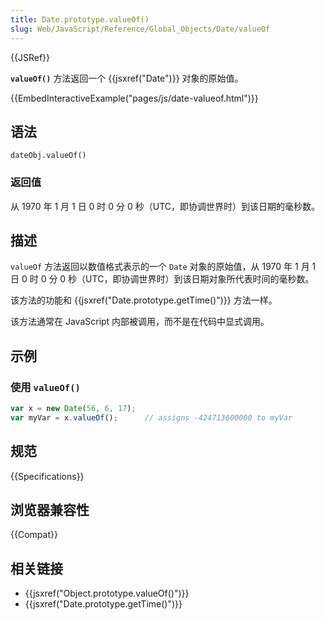 ```yaml
---
title: Date.prototype.valueOf()
slug: Web/JavaScript/Reference/Global_Objects/Date/valueOf
---
```


{{JSRef}}

**`valueOf()`** 方法返回一个 {{jsxref("Date")}} 对象的原始值。

{{EmbedInteractiveExample("pages/js/date-valueof.html")}}

## 语法

```plain
dateObj.valueOf()
```

### 返回值

从 1970 年 1 月 1 日 0 时 0 分 0 秒（UTC，即协调世界时）到该日期的毫秒数。

## 描述

`valueOf` 方法返回以数值格式表示的一个 `Date` 对象的原始值，从 1970 年 1 月 1 日 0 时 0 分 0 秒（UTC，即协调世界时）到该日期对象所代表时间的毫秒数。

该方法的功能和 {{jsxref("Date.prototype.getTime()")}} 方法一样。

该方法通常在 JavaScript 内部被调用，而不是在代码中显式调用。

## 示例

### 使用 `valueOf()`

```js
var x = new Date(56, 6, 17);
var myVar = x.valueOf();      // assigns -424713600000 to myVar
```

## 规范

{{Specifications}}

## 浏览器兼容性

{{Compat}}

## 相关链接

- {{jsxref("Object.prototype.valueOf()")}}
- {{jsxref("Date.prototype.getTime()")}}

